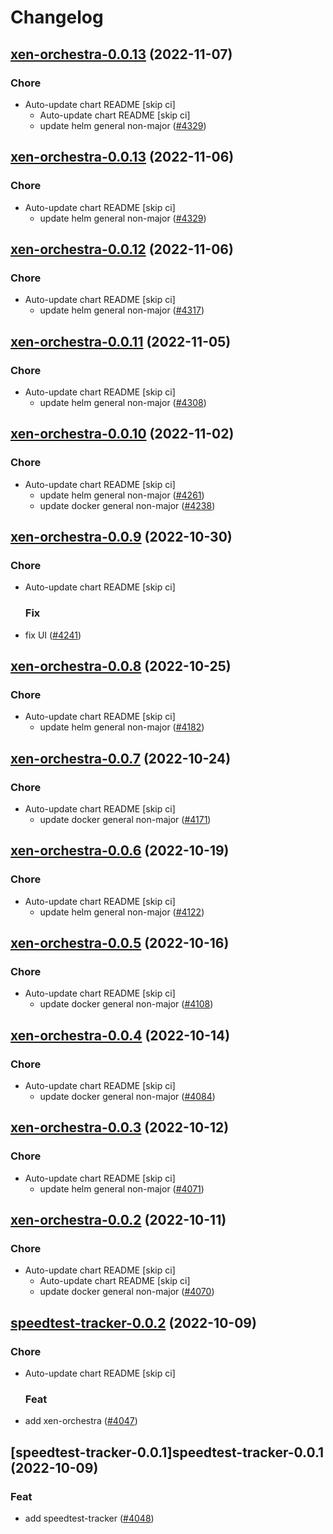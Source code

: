 # Changelog



## [xen-orchestra-0.0.13](https://github.com/truecharts/charts/compare/xen-orchestra-0.0.12...xen-orchestra-0.0.13) (2022-11-07)

### Chore

- Auto-update chart README [skip ci]
  - Auto-update chart README [skip ci]
  - update helm general non-major ([#4329](https://github.com/truecharts/charts/issues/4329))




## [xen-orchestra-0.0.13](https://github.com/truecharts/charts/compare/xen-orchestra-0.0.12...xen-orchestra-0.0.13) (2022-11-06)

### Chore

- Auto-update chart README [skip ci]
  - update helm general non-major ([#4329](https://github.com/truecharts/charts/issues/4329))




## [xen-orchestra-0.0.12](https://github.com/truecharts/charts/compare/xen-orchestra-0.0.11...xen-orchestra-0.0.12) (2022-11-06)

### Chore

- Auto-update chart README [skip ci]
  - update helm general non-major ([#4317](https://github.com/truecharts/charts/issues/4317))




## [xen-orchestra-0.0.11](https://github.com/truecharts/charts/compare/xen-orchestra-0.0.10...xen-orchestra-0.0.11) (2022-11-05)

### Chore

- Auto-update chart README [skip ci]
  - update helm general non-major ([#4308](https://github.com/truecharts/charts/issues/4308))




## [xen-orchestra-0.0.10](https://github.com/truecharts/charts/compare/xen-orchestra-0.0.9...xen-orchestra-0.0.10) (2022-11-02)

### Chore

- Auto-update chart README [skip ci]
  - update helm general non-major ([#4261](https://github.com/truecharts/charts/issues/4261))
  - update docker general non-major ([#4238](https://github.com/truecharts/charts/issues/4238))




## [xen-orchestra-0.0.9](https://github.com/truecharts/charts/compare/xen-orchestra-0.0.8...xen-orchestra-0.0.9) (2022-10-30)

### Chore

- Auto-update chart README [skip ci]

  ### Fix

- fix UI ([#4241](https://github.com/truecharts/charts/issues/4241))




## [xen-orchestra-0.0.8](https://github.com/truecharts/charts/compare/xen-orchestra-0.0.7...xen-orchestra-0.0.8) (2022-10-25)

### Chore

- Auto-update chart README [skip ci]
  - update helm general non-major ([#4182](https://github.com/truecharts/charts/issues/4182))




## [xen-orchestra-0.0.7](https://github.com/truecharts/charts/compare/xen-orchestra-0.0.6...xen-orchestra-0.0.7) (2022-10-24)

### Chore

- Auto-update chart README [skip ci]
  - update docker general non-major ([#4171](https://github.com/truecharts/charts/issues/4171))




## [xen-orchestra-0.0.6](https://github.com/truecharts/charts/compare/xen-orchestra-0.0.5...xen-orchestra-0.0.6) (2022-10-19)

### Chore

- Auto-update chart README [skip ci]
  - update helm general non-major ([#4122](https://github.com/truecharts/charts/issues/4122))




## [xen-orchestra-0.0.5](https://github.com/truecharts/charts/compare/xen-orchestra-0.0.4...xen-orchestra-0.0.5) (2022-10-16)

### Chore

- Auto-update chart README [skip ci]
  - update docker general non-major ([#4108](https://github.com/truecharts/charts/issues/4108))




## [xen-orchestra-0.0.4](https://github.com/truecharts/charts/compare/xen-orchestra-0.0.3...xen-orchestra-0.0.4) (2022-10-14)

### Chore

- Auto-update chart README [skip ci]
  - update docker general non-major ([#4084](https://github.com/truecharts/charts/issues/4084))




## [xen-orchestra-0.0.3](https://github.com/truecharts/charts/compare/xen-orchestra-0.0.2...xen-orchestra-0.0.3) (2022-10-12)

### Chore

- Auto-update chart README [skip ci]
  - update helm general non-major ([#4071](https://github.com/truecharts/charts/issues/4071))




## [xen-orchestra-0.0.2](https://github.com/truecharts/charts/compare/xen-orchestra-0.0.1...xen-orchestra-0.0.2) (2022-10-11)

### Chore

- Auto-update chart README [skip ci]
  - Auto-update chart README [skip ci]
  - update docker general non-major ([#4070](https://github.com/truecharts/charts/issues/4070))




## [speedtest-tracker-0.0.2](https://github.com/truecharts/charts/compare/speedtest-tracker-0.0.1...speedtest-tracker-0.0.2) (2022-10-09)

### Chore

- Auto-update chart README [skip ci]

  ### Feat

- add xen-orchestra ([#4047](https://github.com/truecharts/charts/issues/4047))




## [speedtest-tracker-0.0.1]speedtest-tracker-0.0.1 (2022-10-09)

### Feat

- add speedtest-tracker ([#4048](https://github.com/truecharts/charts/issues/4048))
